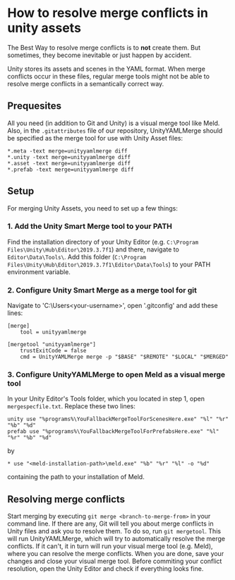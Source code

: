 # How to resolve merge conflicts in unity assets

The Best Way to resolve merge conflicts is to **not** create them. But sometimes, they become inevitable or just happen by accident.

Unity stores its assets and scenes in the YAML format. When merge conflicts occur in these files, regular merge tools might not be able to resolve merge conflicts in a semantically correct way. 

## Prequesites

All you need (in addition to Git and Unity) is a visual merge tool like Meld. Also, in the `.gitattributes` file of our repository, UnityYAMLMerge should be specified as the merge tool for use with Unity Asset files:

```
*.meta -text merge=unityyamlmerge diff
*.unity -text merge=unityyamlmerge diff
*.asset -text merge=unityyamlmerge diff
*.prefab -text merge=unityyamlmerge diff
```

## Setup

For merging Unity Assets, you need to set up a few things:

### 1. Add the Unity Smart Merge tool to your PATH

Find the installation directory of your Unity Editor (e.g. `C:\Program Files\Unity\Hub\Editor\2019.3.7f1`) and there, navigate to `Editor\Data\Tools\`. Add this folder (`C:\Program Files\Unity\Hub\Editor\2019.3.7f1\Editor\Data\Tools`) to your PATH environment variable.

### 2. Configure Unity Smart Merge as a merge tool for git

Navigate to 'C:\Users\<your-username>', open '.gitconfig' and add these lines:

```
[merge]
	tool = unityyamlmerge

[mergetool "unityyamlmerge"]
	trustExitCode = false
	cmd = UnityYAMLMerge merge -p "$BASE" "$REMOTE" "$LOCAL" "$MERGED"
```

### 3. Configure UnityYAMLMerge to open Meld as a visual merge tool

In your Unity Editor's Tools folder, which you located in step 1, open `mergespecfile.txt`. Replace these two lines:

```
unity use "%programs%\YouFallbackMergeToolForScenesHere.exe" "%l" "%r" "%b" "%d"
prefab use "%programs%\YouFallbackMergeToolForPrefabsHere.exe" "%l" "%r" "%b" "%d"
```

by 

```
* use "<meld-installation-path>\meld.exe" "%b" "%r" "%l" -o "%d"
```

containing the path to your installation of Meld.


## Resolving merge conflicts

Start merging by executing `git merge <branch-to-merge-from>` in your command line. If there are any, Git will tell you about merge conflicts in Unity files and ask you to resolve them. To do so, run `git mergetool`. This will run UnityYAMLMerge, which will try to automatically resolve the merge conflicts. If it can't, it in turn will run your visual merge tool (e.g. Meld), where you can resolve the merge conflicts. When you are done, save your changes and close your visual merge tool. Before commiting your conflict resolution, open the Unity Editor and check if everything looks fine.